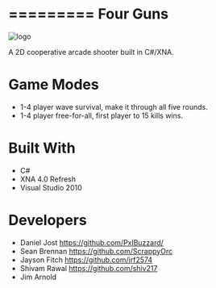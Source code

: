 =========
Four Guns
=========

[logo]: https://raw.github.com/PxlBuzzard/Four-Guns/master/FourGuns/FourGunsContent/Menu/menuheader.png
![logo]

A 2D cooperative arcade shooter built in C#/XNA.

Game Modes
==========

* 1-4 player wave survival, make it through all five rounds.
* 1-4 player free-for-all, first player to 15 kills wins.

Built With
==========

* C#
* XNA 4.0 Refresh
* Visual Studio 2010

Developers
==========

* Daniel Jost <https://github.com/PxlBuzzard/>
* Sean Brennan <https://github.com/ScrappyOrc>
* Jayson Fitch <https://github.com/jrf2574>
* Shivam Rawal <https://github.com/shiv217>
* Jim Arnold
